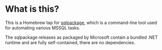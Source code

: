 # What is this?

This is a Homebrew tap for [sqlpackage], which is a command-line tool used for
automating various MSSQL tasks.

The sqlpackage releases as packaged by Microsoft contain a bundled .NET runtime
and are fully self-contained, there are no dependencies.

[sqlpackage]: https://docs.microsoft.com/en-us/sql/tools/sqlpackage-download
